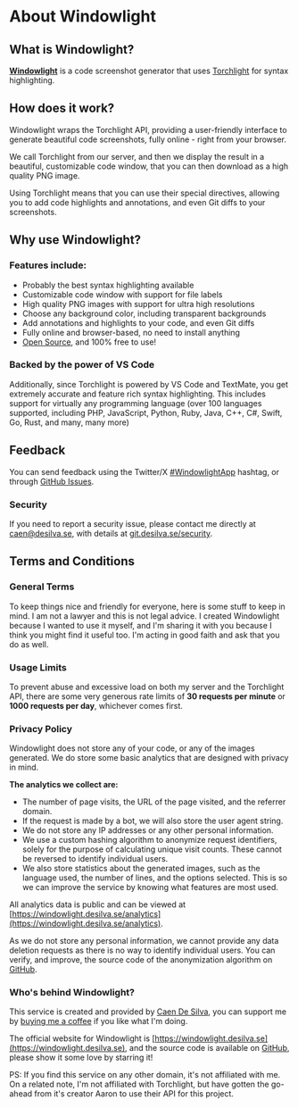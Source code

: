 # About Windowlight

<h2 class="subheading">What is Windowlight?</h2>

**[Windowlight](https://windowlight.desilva.se)** is a code screenshot generator that uses [Torchlight](https://torchlight.dev) for syntax highlighting.

## How does it work?

Windowlight wraps the Torchlight API, providing a user-friendly interface to generate beautiful code screenshots, fully online - right from your browser.

We call Torchlight from our server, and then we display the result in a beautiful, customizable code window, that you can then download as a high quality PNG image.

Using Torchlight means that you can use their special directives, allowing you to add code highlights and annotations, and even Git diffs to your screenshots.


## Why use Windowlight?

### Features include:

- Probably the best syntax highlighting available
- Customizable code window with support for file labels
- High quality PNG images with support for ultra high resolutions
- Choose any background color, including transparent backgrounds
- Add annotations and highlights to your code, and even Git diffs
- Fully online and browser-based, no need to install anything
- [Open Source](https://github.com/caendesilva/Windowlight), and 100% free to use!

### Backed by the power of VS Code

Additionally, since Torchlight is powered by VS Code and TextMate, you get extremely accurate and feature rich syntax highlighting.
This includes support for virtually any programming language (over 100 languages supported, including PHP, JavaScript, Python, Ruby, Java, C++, C#, Swift, Go, Rust, and many, many more)

## Feedback

You can send feedback using the Twitter/X <a href="https://twitter.com/search?q=%23WindowlightApp" rel="nofollow" target="_blank">#WindowlightApp</a> hashtag, or through <a href="https://github.com/caendesilva/Windowlight/issues/new?title=Windowlight%20Feedback" rel="nofollow">GitHub Issues</a>.

### Security

If you need to report a security issue, please contact me directly at caen@desilva.se, with details at <a href="https://git.desilva.se/security/" rel="nofollow">git.desilva.se/security</a>.

<a id="terms-of-service"></a>
## Terms and Conditions

### General Terms

To keep things nice and friendly for everyone, here is some stuff to keep in mind. I am not a lawyer and this is not legal advice. 
I created Windowlight because I wanted to use it myself, and I'm sharing it with you because I think you might find it useful too.
I'm acting in good faith and ask that you do as well.

### Usage Limits

To prevent abuse and excessive load on both my server and the Torchlight API, there are some very generous rate limits of **30 requests per minute** or **1000 requests per day**, whichever comes first.

<a name="privacy-policy"></a>
### Privacy Policy

Windowlight does not store any of your code, or any of the images generated. We do store some basic analytics that are designed with privacy in mind.

**The analytics we collect are:**
- The number of page visits, the URL of the page visited, and the referrer domain.
- If the request is made by a bot, we will also store the user agent string.
- We do not store any IP addresses or any other personal information.
- We use a custom hashing algorithm to anonymize request identifiers, solely for the purpose of calculating unique visit counts. These cannot be reversed to identify individual users.
- We also store statistics about the generated images, such as the language used, the number of lines, and the options selected. This is so we can improve the service by knowing what features are most used.

All analytics data is public and can be viewed at [https://windowlight.desilva.se/analytics](https://windowlight.desilva.se/analytics).

As we do not store any personal information, we cannot provide any data deletion requests as there is no way to identify individual users.
You can verify, and improve, the source code of the anonymization algorithm on [GitHub](https://github.com/caendesilva/Windowlight/blob/main/app/Concerns/AnonymizesRequests.php).

### Who's behind Windowlight?

This service is created and provided by [Caen De Silva](https://twitter.com/CodeWithCaen), you can support me by [buying me a coffee](https://www.buymeacoffee.com/caen) if you like what I'm doing.

The official website for Windowlight is [https://windowlight.desilva.se](https://windowlight.desilva.se), and the source code is available on [GitHub](https://github.com/caendesilva/Windowlight), please show it some love by starring it!

PS: If you find this service on any other domain, it's not affiliated with me. On a related note, I'm not affiliated with Torchlight, but have gotten the go-ahead from it's creator Aaron to use their API for this project.
